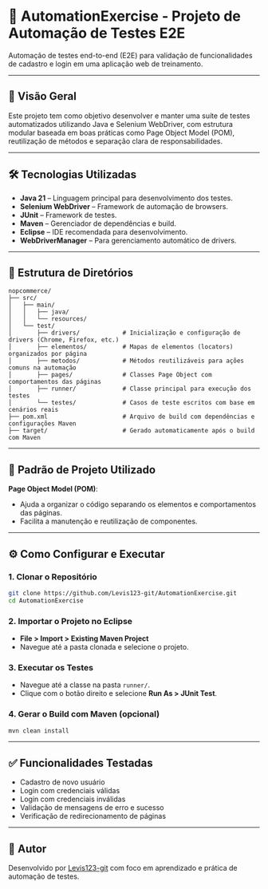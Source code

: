 
# 🚀 AutomationExercise - Projeto de Automação de Testes E2E

Automação de testes end-to-end (E2E) para validação de funcionalidades de cadastro e login em uma aplicação web de treinamento.

---

## 📌 Visão Geral

Este projeto tem como objetivo desenvolver e manter uma suíte de testes automatizados utilizando Java e Selenium WebDriver, com estrutura modular baseada em boas práticas como Page Object Model (POM), reutilização de métodos e separação clara de responsabilidades.

---

## 🛠️ Tecnologias Utilizadas

- **Java 21** – Linguagem principal para desenvolvimento dos testes.
- **Selenium WebDriver** – Framework de automação de browsers.
- **JUnit** – Framework de testes.
- **Maven** – Gerenciador de dependências e build.
- **Eclipse** – IDE recomendada para desenvolvimento.
- **WebDriverManager** – Para gerenciamento automático de drivers.

---

## 📁 Estrutura de Diretórios

```
nopcommerce/
├── src/
│   ├── main/
│   │   ├── java/              
│   │   └── resources/         
│   └── test/
│       ├── drivers/            # Inicialização e configuração de drivers (Chrome, Firefox, etc.)
│       ├── elementos/          # Mapas de elementos (locators) organizados por página
│       ├── metodos/            # Métodos reutilizáveis para ações comuns na automação
│       ├── pages/              # Classes Page Object com comportamentos das páginas
│       ├── runner/             # Classe principal para execução dos testes
│       └── testes/             # Casos de teste escritos com base em cenários reais
├── pom.xml                     # Arquivo de build com dependências e configurações Maven
├── target/                     # Gerado automaticamente após o build com Maven
```

---

## 🔄 Padrão de Projeto Utilizado

**Page Object Model (POM)**:
- Ajuda a organizar o código separando os elementos e comportamentos das páginas.
- Facilita a manutenção e reutilização de componentes.

---

## ⚙️ Como Configurar e Executar

### 1. Clonar o Repositório

```bash
git clone https://github.com/Levis123-git/AutomationExercise.git
cd AutomationExercise
```

### 2. Importar o Projeto no Eclipse

- **File > Import > Existing Maven Project**
- Navegue até a pasta clonada e selecione o projeto.

### 3. Executar os Testes

- Navegue até a classe na pasta `runner/`.
- Clique com o botão direito e selecione **Run As > JUnit Test**.

### 4. Gerar o Build com Maven (opcional)

```bash
mvn clean install
```

---

## ✅ Funcionalidades Testadas

- Cadastro de novo usuário
- Login com credenciais válidas
- Login com credenciais inválidas
- Validação de mensagens de erro e sucesso
- Verificação de redirecionamento de páginas
---

## 👤 Autor

Desenvolvido por [Levis123-git](https://github.com/Levis123-git) com foco em aprendizado e prática de automação de testes.


